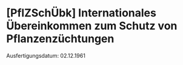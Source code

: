 # [PflZSchÜbk] Internationales Übereinkommen zum Schutz von Pflanzenzüchtungen

Ausfertigungsdatum: 02.12.1961

 